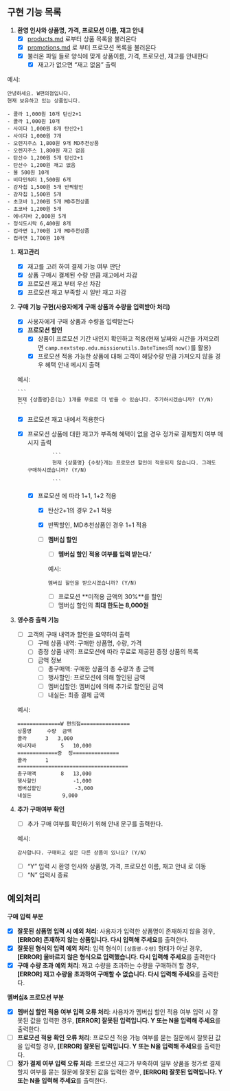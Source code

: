 ## **구현 기능 목록**

1. **환영 인사와 상품명, 가격, 프로모션 이름, 재고 안내**
    - [x]  [products.md](http://products.md) 로부터 상품 목록을 불러온다
    - [x]  [promotions.md](http://promotions.md) 로 부터 프로모션 목록을 불러온다
    - [x]  불러온 파일 들로 양식에 맞게 상품이름, 가격, 프로모션,  재고를 안내한다
        - [x]  재고가 없으면 “재고 없음” 출력

예시:

```
안녕하세요. W편의점입니다.
현재 보유하고 있는 상품입니다.

- 콜라 1,000원 10개 탄산2+1
- 콜라 1,000원 10개
- 사이다 1,000원 8개 탄산2+1
- 사이다 1,000원 7개
- 오렌지주스 1,800원 9개 MD추천상품
- 오렌지주스 1,800원 재고 없음
- 탄산수 1,200원 5개 탄산2+1
- 탄산수 1,200원 재고 없음
- 물 500원 10개
- 비타민워터 1,500원 6개
- 감자칩 1,500원 5개 반짝할인
- 감자칩 1,500원 5개
- 초코바 1,200원 5개 MD추천상품
- 초코바 1,200원 5개
- 에너지바 2,000원 5개
- 정식도시락 6,400원 8개
- 컵라면 1,700원 1개 MD추천상품
- 컵라면 1,700원 10개
```

1. **재고관리**
    - [x]  재고를 고려 하여 결제 가능 여부 판단
    - [x]  상품 구매시 결제된 수량 만큼 재고에서 차감
    - [x]  프로모션 재고 부터 우선 차감
    - [x]  프로모션 재고 부족할 시 일반 재고 차감
2. **구매 기능 구현(사용자에게 구매 상품과 수량을 입력받아 처리)**
    - [x]  사용자에게 구매 상품과 수량을 입력받는다
    - [x]  **프로모션 할인**
        - [x]  상품이 프로모션 기간 내인지 확인하고 적용(현재 날짜와 시간을 가져오려면 `camp.nextstep.edu.missionutils.DateTimes`의 `now()`를 활용}
        - [x]  프로모션 적용 가능한 상품에 대해 고객이 해당수량 만큼 가져오지 않을 경우 혜택 안내 메시지 출력

      예시:

       ```
       현재 {상품명}은(는) 1개를 무료로 더 받을 수 있습니다. 추가하시겠습니까? (Y/N)
       ```

   - [x]  프로모션 재고 내에서 적용한다
   - [x]  프로모션 상품에 대한 재고가 부족해 혜택이 없을 경우 정가로 결제할지 여부 메시지 출력

                  ```
                  현재 {상품명} {수량}개는 프로모션 할인이 적용되지 않습니다. 그래도 구매하시겠습니까? (Y/N)
           
                  ```

       - [x]  프로모션 에 따라 1+1, 1+2 적용
           - [x]  탄산2+1의 경우 2+1 적용
           - [x]  반짝할인, MD추천상품인 경우 1+1 적용

           - [ ]  **멤버십 할인**
               - [ ]  **멤버십 할인 적용 여부를 입력 받는다.’**

               예시:

                ```
                멤버십 할인을 받으시겠습니까? (Y/N)
           
                ```

                 - [ ]  프로모션 **미적용 금액의 30%**를 할인
                 - [ ]  멤버십 할인의 **최대 한도는 8,000원**

1. **영수증 출력 기능**
    - [ ]  고객의 구매 내역과 할인을 요약하여 출력
        - [ ]  구매 상품 내역: 구매한 상품명, 수량, 가격
        - [ ]  증정 상품 내역: 프로모션에 따라 무료로 제공된 증정 상품의 목록
        - [ ]  금액 정보
            - [ ]  총구매액: 구매한 상품의 총 수량과 총 금액
            - [ ]  행사할인: 프로모션에 의해 할인된 금액
            - [ ]  멤버십할인: 멤버십에 의해 추가로 할인된 금액
            - [ ]  내실돈: 최종 결제 금액

   예시:

    ```
    ==============W 편의점================
    상품명		수량	금액
    콜라		3 	3,000
    에너지바 		5 	10,000
    =============증	정===============
    콜라		1
    ====================================
    총구매액		8	13,000
    행사할인			-1,000
    멤버십할인			-3,000
    내실돈			 9,000
    
    ```

2. **추가 구매여부 확인**
    - [ ]  추가 구매 여부를 확인하기 위해 안내 문구를 출력한다.

   예시:

    ```
    감사합니다. 구매하고 싶은 다른 상품이 있나요? (Y/N)
    ```

    - [ ]  “Y” 입력 시 환영 인사와 상품명, 가격, 프로모션 이름, 재고 안내 로 이동
    - [ ]  “N” 입력시 종료

## 예외처리

**구매 입력 부분**

- [x]  **잘못된 상품명 입력 시 예외 처리**: 사용자가 입력한 상품명이 존재하지 않을 경우, **[ERROR] 존재하지 않는 상품입니다. 다시 입력해 주세요**를 출력한다.
- [x]  **잘못된 형식의 입력 예외 처리**: 입력 형식이 `[상품명-수량]` 형태가 아닐 경우, **[ERROR] 올바르지 않은 형식으로 입력했습니다. 다시 입력해 주세요**를 출력한다
- [x]  **구매 수량 초과 예외 처리**: 재고 수량을 초과하는 수량을 구매하려 할 경우, **[ERROR] 재고 수량을 초과하여 구매할 수 없습니다. 다시 입력해 주세요**를 출력한다.

**멤버십& 프로모션 부분**

- [x]  **멤버십 할인 적용 여부 입력 오류 처리**: 사용자가 멤버십 할인 적용 여부 입력 시 잘못된 값을 입력한 경우, **[ERROR] 잘못된 입력입니다. Y 또는 N을 입력해 주세요**를 출력한다.
- [ ]  **프로모션 적용 확인 오류 처리**: 프로모션 적용 가능 여부를 묻는 질문에서 잘못된 값을 입력할 경우, **[ERROR] 잘못된 입력입니다. Y 또는 N을 입력해 주세요**를 출력한다.
- [ ]  **정가 결제 여부 입력 오류 처리**: 프로모션 재고가 부족하여 일부 상품을 정가로 결제할지 여부를 묻는 질문에 잘못된 값을 입력한 경우, **[ERROR] 잘못된 입력입니다. Y 또는 N을 입력해 주세요**를 출력한다.